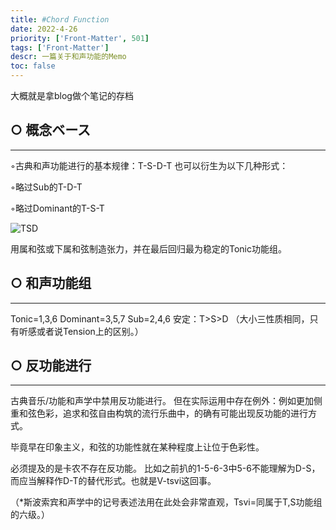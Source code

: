 ```yaml
---
title: #Chord Function
date: 2022-4-26
priority: ['Front-Matter', 501]
tags: ['Front-Matter']
descr: 一篇关于和声功能的Memo
toc: false
---
```


大概就是拿blog做个笔记的存档

## ○ 概念ベース
______________________________________________________________________________

◦古典和声功能进行的基本规律：T-S-D-T
也可以衍生为以下几种形式：

◦略过Sub的T-D-T

 ◦略过Dominant的T-S-T

![TSD](Chord-Function/TSD/jpg)

用属和弦或下属和弦制造张力，并在最后回归最为稳定的Tonic功能组。

## ○ 和声功能组
______________________________________________________________________________

Tonic=1,3,6
Dominant=3,5,7
Sub=2,4,6
安定：T>S>D
 （大小三性质相同，只有听感或者说Tension上的区别。）

## ○ 反功能进行
______________________________________________________________________________

古典音乐/功能和声学中禁用反功能进行。
但在实际运用中存在例外：例如更加侧重和弦色彩，追求和弦自由构筑的流行乐曲中，的确有可能出现反功能的进行方式。

毕竟早在印象主义，和弦的功能性就在某种程度上让位于色彩性。

必须提及的是卡农不存在反功能。
比如之前扒的1-5-6-3中5-6不能理解为D-S，而应当解释作D-T的替代形式。也就是V-tsvi这回事。

（*斯波索宾和声学中的记号表述法用在此处会非常直观，Tsvi=同属于T,S功能组的六级。）

